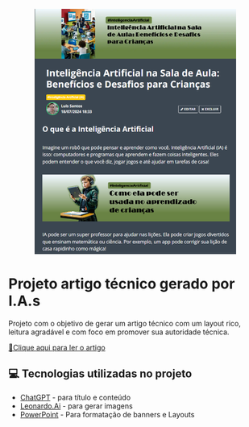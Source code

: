 
<p align="center">
  <img 
    src="assets/preview.png"
    width="400"  
  />
</p>

# Projeto artigo técnico gerado por I.A.s

Projeto com o objetivo de gerar um artigo técnico com um layout rico, leitura agradável e com foco em promover sua autoridade técnica.

<a href="https://web.dio.me/articles/inteligencia-artificial-na-sala-de-aula-beneficios-e-desafios-para-criancas?back=%2Farticles&page=1&order=oldest" title="View PDF now"> 📕Clique aqui para ler o artigo</a>

## 💻 Tecnologias utilizadas no projeto

- [ChatGPT](https://chat.openai.com/) - para título e conteúdo
- [Leonardo.Ai](https://leonardo.ai/) - para gerar imagens
- [PowerPoint](https://www.microsoft.com/en/microsoft-365/powerpoint) - Para formatação de banners e Layouts

